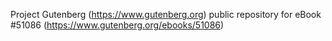 Project Gutenberg (https://www.gutenberg.org) public repository for
eBook #51086 (https://www.gutenberg.org/ebooks/51086)
